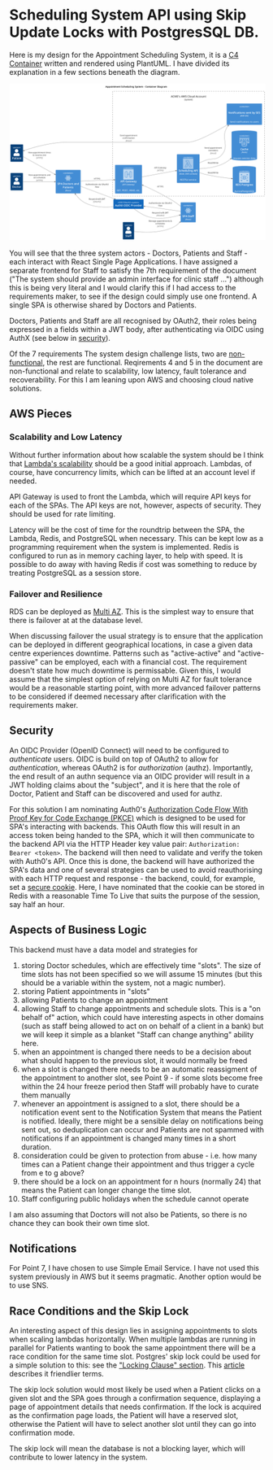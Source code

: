 # Scheduling System API using Skip Update Locks with PostgresSQL DB.

Here is my design for the Appointment Scheduling System, it is a [C4 Container](https://c4model.com/diagrams/container) written and rendered using PlantUML. I have divided its explanation in a few sections beneath the diagram. 

![Container](./out/diagrams/container/container.png)

You will see that the three system actors - Doctors, Patients and Staff - each interact with React Single Page Applications. I have assigned a separate frontend for Staff to satisfy the 7th requirement of the document ("The system should provide an admin interface for clinic staff ...") although this is being very literal and I would clarify this if I had access to the requirements maker, to see if the design could simply use one frontend. A single SPA is otherwise shared by Doctors and Patients. 

Doctors, Patients and Staff are all recognised by OAuth2, their roles being expressed in a fields within a JWT body, after authenticating via OIDC using AuthX (see below in [security](#security)).

Of the 7 requirements The system design challenge lists, two are [non-functional](https://en.wikipedia.org/wiki/Non-functional_requirement), the rest are functional. Reqirements 4 and 5 in the document are non-functional and relate to scalability, low latency, fault tolerance and recoverability. For this I am leaning upon AWS and choosing cloud native solutions.

## AWS Pieces

### Scalability and Low Latency

Without further information about how scalable the system should be I think that [Lambda's scalability](https://docs.aws.amazon.com/lambda/latest/dg/lambda-concurrency.html) should be a good initial approach. Lambdas, of course, have concurrency limits, which can be lifted at an account level if needed. 

API Gateway is used to front the Lambda, which will require API keys for each of the SPAs. The API keys are not, however, aspects of security. They should be used for rate limiting. 

Latency will be the cost of time for the roundtrip between the SPA, the Lambda, Redis, and PostgreSQL when necessary. This can be kept low as a programming requirement when the system is implemented. Redis is configured to run as in memory caching layer, to help with speed. It is possible to do away with having Redis if cost was something to reduce by treating PostgreSQL as a session store. 

### Failover and Resilience

RDS can be deployed as [Multi AZ](https://docs.aws.amazon.com/AmazonRDS/latest/UserGuide/Concepts.MultiAZSingleStandby.html). This is the simplest way to ensure that there is failover at at the database level.

When discussing failover the usual strategy is to ensure that the application can be deployed in different geographical locations, in case a given data centre experiences downtime. Patterns such as "active-active" and "active-passive" can be employed, each with a financial cost. The requirement doesn't state how much downtime is permissable. Given this, I would assume that the simplest option of relying on Multi AZ for fault tolerance would be a reasonable starting point, with more advanced failover patterns to be considered if deemed necessary after clarification with the requirements maker.

## Security

An OIDC Provider (OpenID Connect) will need to be configured to *authenticate* users. OIDC is build on top of OAuth2 to allow for *authentication*, whereas OAuth2 is for *authorization* (authz). Importantly, the end result of an authn sequence via an OIDC provider will result in a JWT holding claims about the "subject", and it is here that the role of Doctor, Patient and Staff can be discovered and used for authz. 

For this solution I am nominating Auth0's [Authorization Code Flow With Proof Key for Code Exchange (PKCE)](https://auth0.com/docs/get-started/authentication-and-authorization-flow/authorization-code-flow-with-pkce) which is designed to be used for SPA's interacting with backends. This OAuth flow this will result in an access token being handed to the SPA, which it will then communicate to the backend API via the HTTP Header key value pair: `Authorization: Bearer <token>`. The backend will then need to validate and verify the token with Auth0's API. Once this is done, the backend will have authorized the SPA's data and one of several strategies can be used to avoid reauthorising with each HTTP request and response - the backend, could, for example, set a [secure cookie](https://developer.mozilla.org/en-US/docs/Web/Security/Practical_implementation_guides/Cookies). Here, I have nominated that the cookie can be stored in Redis with a reasonable Time To Live that suits the purpose of the session, say half an hour.

## Aspects of Business Logic 

This backend must have a data model and strategies for 

1. storing Doctor schedules, which are effectively time "slots". The size of time slots has not been specified so we will assume 15 minutes (but this should be a variable within the system, not a magic number).
2. storing Patient appointments in "slots"
3. allowing Patients to change an appointment
4. allowing Staff to change appointments and schedule slots. This is a "on behalf of" action, which could have interesting aspects in other domains (such as staff being allowed to act on on behalf of a client in a bank) but we will keep it simple as a blanket "Staff can change anything" ability here.
5. when an appointment is changed there needs to be a decision about what should happen to the previous slot, it would normally be freed
6. when a slot is changed there needs to be an automatic reassigment of the appointment to another slot, see Point 9 - if some slots become free within the 24 hour freeze period then Staff will probably have to curate them manually
7. whenever an appointment is assigned to a slot, there should be a notification event sent to the Notification System that means the Patient is notified. Ideally, there might be a sensible delay on notifications being sent out, so deduplication can occur and Patients are not spammed with notifications if an appointment is changed many times in a short duration. 
8. consideration could be given to protection from abuse - i.e. how many times can a Patient change their appointment and thus trigger a cycle from e to g above?
9. there should be a lock on an appointment for n hours (normally 24) that means the Patient can longer change the time slot.
10. Staff configuring public holidays when the schedule cannot operate

I am also assuming that Doctors will not also be Patients, so there is no chance they can book their own time slot.

## Notifications

For Point 7, I have chosen to use Simple Email Service. I have not used this system previously in AWS but it seems pragmatic. Another option would be to use SNS. 

## Race Conditions and the Skip Lock

An interesting aspect of this design lies in assigning appointments to slots when scaling lambdas horizontally. When multiple lambdas are running in parallel for Patients wanting to book the same appointment there will be a race condition for the same time slot. Postgres' skip lock could be used for a simple solution to this: see the ["Locking Clause" section](https://www.postgresql.org/docs/current/sql-select.html). This [article](https://www.inferable.ai/blog/posts/postgres-skip-locked) describes it friendlier terms. 

The skip lock solution would most likely be used when a Patient clicks on a given slot and the SPA goes through a confirmation sequence, displaying a page of appointment details that needs confirmation. If the lock is acquired as the confirmation page loads, the Patient will have a reserved slot, otherwise the Patient will have to select another slot until they can go into confirmation mode.

The skip lock will mean the database is not a blocking layer, which will contribute to lower latency in the system.

